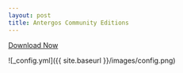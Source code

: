```yaml
---
layout: post
title: Antergos Community Editions
---
```


[Download Now](https://hubic.com/home/pub/?ruid=aHR0cHM6Ly9sYjk5MTEuaHViaWMub3ZoLm5ldC92MS9BVVRIXzExYTY3YTdhZjY0MmQ2ZGFhOTFlMGIwZWY3Mjg2OWRlL2RlZmF1bHQvLm92aFB1Yi8xNTAyMDE0ODc1XzE1MDQ2MDY4NzU/dGVtcF91cmxfc2lnPTU3M2U5YmE4MmQ5NTVkYzZmYmY5MTA4MzYwNDllY2YyNzk2YmJlMGYmdGVtcF91cmxfZXhwaXJlcz0xNTA0NjA2ODc1)

![_config.yml]({{ site.baseurl }}/images/config.png)
